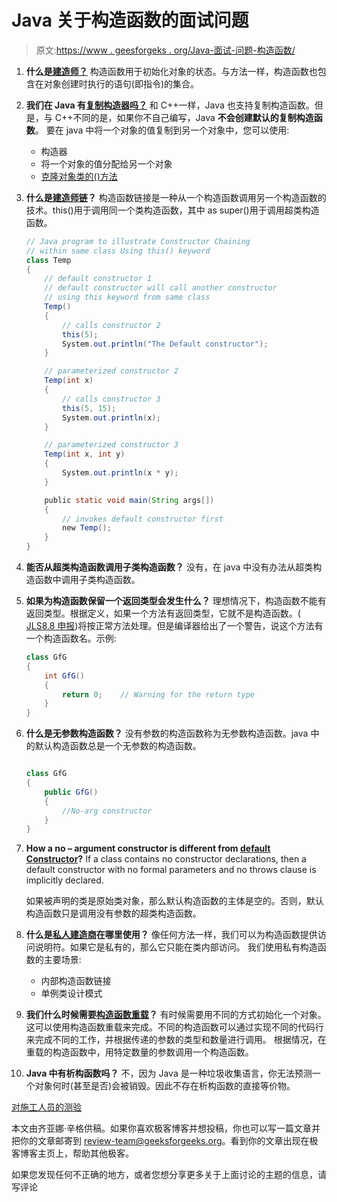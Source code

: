 # Java 关于构造函数的面试问题

> 原文:[https://www . geesforgeks . org/Java-面试-问题-构造函数/](https://www.geeksforgeeks.org/java-interview-questions-constructors/)

1.  **什么是[建造师？](https://www.geeksforgeeks.org/constructors-in-java/)**
    构造函数用于初始化对象的状态。与方法一样，构造函数也包含在对象创建时执行的语句(即指令)的集合。
2.  **我们在 Java 有[复制构造器吗？](https://www.geeksforgeeks.org/copy-constructor-in-java/)**
    和 C++一样，Java 也支持复制构造函数。但是，与 C++不同的是，如果你不自己编写，Java **不会创建默认的复制构造函数**。
    要在 java 中将一个对象的值复制到另一个对象中，您可以使用:
    *   构造器
    *   将一个对象的值分配给另一个对象
    *   [克隆对象类的()方法](https://www.geeksforgeeks.org/clone-method-in-java-2/)
3.  **什么是[建造师链](https://www.geeksforgeeks.org/constructor-chaining-java-examples/)？**
    构造函数链接是一种从一个构造函数调用另一个构造函数的技术。this()用于调用同一个类构造函数，其中 as super()用于调用超类构造函数。

    ```java
    // Java program to illustrate Constructor Chaining
    // within same class Using this() keyword
    class Temp
    {
        // default constructor 1
        // default constructor will call another constructor
        // using this keyword from same class
        Temp()
        {
            // calls constructor 2
            this(5);
            System.out.println("The Default constructor");
        }

        // parameterized constructor 2
        Temp(int x)
        {
            // calls constructor 3
            this(5, 15);
            System.out.println(x);
        }

        // parameterized constructor 3
        Temp(int x, int y)
        {
            System.out.println(x * y);
        }

        public static void main(String args[])
        {
            // invokes default constructor first
            new Temp();
        }
    }
    ```

4.  **能否从超类构造函数调用子类构造函数？**
    没有，在 java 中没有办法从超类构造函数中调用子类构造函数。
5.  **如果为构造函数保留一个返回类型会发生什么？**
    理想情况下，构造函数不能有返回类型。根据定义，如果一个方法有返回类型，它就不是构造函数。( [JLS8.8 申报](http://docs.oracle.com/javase/specs/#8.8))将按正常方法处理。但是编译器给出了一个警告，说这个方法有一个构造函数名。示例:

    ```java
    class GfG
    {
        int GfG()
        {
            return 0;    // Warning for the return type
        }
    }
    ```

6.  **什么是无参数构造函数？**
    没有参数的构造函数称为无参数构造函数。java 中的默认构造函数总是一个无参数的构造函数。

    ```java

    class GfG
    {
        public GfG()
        {
            //No-arg constructor
        }
    }
    ```

7.  **How a no – argument constructor is different from [default Constructor](https://www.geeksforgeeks.org/g-fact-50/)?**
    If a class contains no constructor declarations, then a default constructor with no formal parameters and no throws clause is implicitly declared.

    如果被声明的类是原始类对象，那么默认构造函数的主体是空的。否则，默认构造函数只是调用没有参数的超类构造函数。

8.  **什么是[私人建造商](https://www.geeksforgeeks.org/private-constructors-and-singleton-classes-in-java/)在哪里使用？**
    像任何方法一样，我们可以为构造函数提供访问说明符。如果它是私有的，那么它只能在类内部访问。
    我们使用私有构造函数的主要场景:
    *   内部构造函数链接
    *   单例类设计模式
9.  **我们什么时候需要[构造函数重载](https://www.geeksforgeeks.org/constructor-overloading-java/)？**
    有时候需要用不同的方式初始化一个对象。这可以使用构造函数重载来完成。不同的构造函数可以通过实现不同的代码行来完成不同的工作，并根据传递的参数的类型和数量进行调用。
    根据情况，在重载的构造函数中，用特定数量的参数调用一个构造函数。
10.  **Java 中有析构函数吗？**
    不，因为 Java 是一种垃圾收集语言，你无法预测一个对象何时(甚至是否)会被销毁。因此不存在析构函数的直接等价物。

[对施工人员的测验](https://www.geeksforgeeks.org/java-gq/constructors-2-gq/)

本文由齐亚娜·辛格供稿。如果你喜欢极客博客并想投稿，你也可以写一篇文章并把你的文章邮寄到 review-team@geeksforgeeks.org。看到你的文章出现在极客博客主页上，帮助其他极客。

如果您发现任何不正确的地方，或者您想分享更多关于上面讨论的主题的信息，请写评论